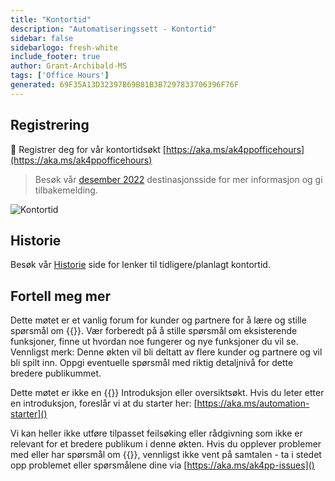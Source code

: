 ```yaml
---
title: "Kontortid"
description: "Automatiseringssett - Kontortid"
sidebar: false
sidebarlogo: fresh-white
include_footer: true
author: Grant-Archibald-MS
tags: ['Office Hours']
generated: 69F35A13D32397B69B81B3B7297833706396F76F
---
```


## Registrering

<g-emoji class="g-emoji" alias="calendar" fallback-src="https://github.githubassets.com/images/icons/emoji/unicode/1f4c6.png">📆</g-emoji> Registrer deg for vår kontortidsøkt [https://aka.ms/ak4ppofficehours](https://aka.ms/ak4ppofficehours)

> Besøk vår [desember 2022](/nb/office-hours/november-2022) destinasjonsside for mer informasjon og gi tilbakemelding.

![Kontortid](/images/office-hours.png)

## Historie

Besøk vår [Historie](/nb/office-hours/history) side for lenker til tidligere/planlagt kontortid.

## Fortell meg mer

Dette møtet er et vanlig forum for kunder og partnere for å lære og stille spørsmål om {{<product-name>}}. Vær forberedt på å stille spørsmål om eksisterende funksjoner, finne ut hvordan noe fungerer og nye funksjoner du vil se. Vennligst merk: Denne økten vil bli deltatt av flere kunder og partnere og vil bli spilt inn. Oppgi eventuelle spørsmål med riktig detaljnivå for dette bredere publikummet.

Dette møtet er ikke en {{<product-name>}} Introduksjon eller oversiktsøkt. Hvis du leter etter en introduksjon, foreslår vi at du starter her: [https://aka.ms/automation-starter]()

Vi kan heller ikke utføre tilpasset feilsøking eller rådgivning som ikke er relevant for et bredere publikum i denne økten. Hvis du opplever problemer med eller har spørsmål om {{<product-name>}}, vennligst ikke vent på samtalen - ta i stedet opp problemet eller spørsmålene dine via [https://aka.ms/ak4pp-issues]()
